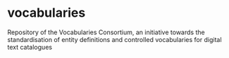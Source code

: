 # vocabularies
Repository of the Vocabularies Consortium, an initiative towards the standardisation of entity definitions and controlled vocabularies for digital text catalogues
